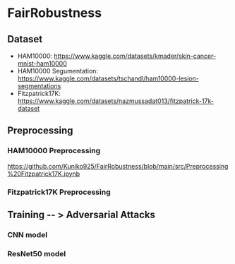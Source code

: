 # FairRobustness

## Dataset
- HAM10000: https://www.kaggle.com/datasets/kmader/skin-cancer-mnist-ham10000
- HAM10000 Segumentation: https://www.kaggle.com/datasets/tschandl/ham10000-lesion-segmentations
- Fitzpatrick17K: https://www.kaggle.com/datasets/nazmussadat013/fitzpatrick-17k-dataset

## Preprocessing

### HAM10000 Preprocessing
https://github.com/Kuniko925/FairRobustness/blob/main/src/Preprocessing%20Fitzpatrick17K.ipynb

### Fitzpatrick17K Preprocessing

## Training -- > Adversarial Attacks

### CNN model

### ResNet50 model
